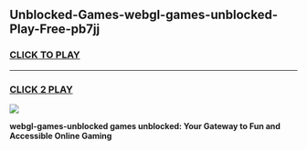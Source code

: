 
## Unblocked-Games-webgl-games-unblocked-Play-Free-pb7jj
<h3>
<a href="https://premium76.site?title=webgl-games-unblocked&ref=18A1">CLICK TO PLAY</a></h3>
<hr>

<h3>
<a href="https://premium76.site?title=webgl-games-unblocked&ref=18A1">CLICK 2 PLAY</a>
  
</h3>

<a href="https://premium76.site?title=webgl-games-unblocked&ref=18A1"><img src="https://clearcache.store/games.png"></a>


**webgl-games-unblocked games unblocked: Your Gateway to Fun and Accessible Online Gaming**
